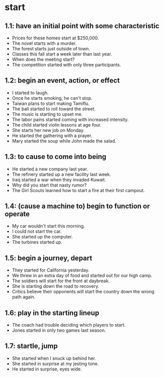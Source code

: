 # start
## 1.1: have an initial point with some characteristic

  *  Prices for these homes start at $250,000.
  *  The novel starts with a murder.
  *  The forest starts just outside of town.
  *  Classes this fall start a week later than last year.
  *  When does the meeting start?
  *  The competition started with only three participants.

## 1.2: begin an event, action, or effect

  *  I started to laugh.
  *  Once he starts smoking, he can't stop.
  *  Taiwan plans to start making Tamiflu.
  *  The ball started to roll toward the street.
  *  The music is starting to upset me.
  *  The labor pains started coming with increased intensity.
  *  The child started violin lessons at age four.
  *  She starts her new job on Monday.
  *  He started the gathering with a prayer.
  *  Mary started the soup while John made the salad.

## 1.3: to cause to come into being

  *  He started a new company last year.
  *  The refinery started up a new facility last week.
  *  Iraq started a war when they invaded Kuwait.
  *  Why did you start that nasty rumor?
  *  The Girl Scouts learned how to start a fire at their first campout.

## 1.4: (cause a machine to) begin to function or operate

  *  My car wouldn't start this morning.
  *  I could not start the car.
  *  She started up the computer.
  *  The turbines started up.

## 1.5: begin a journey, depart

  *  They started for California yesterday.
  *  We threw in an extra day of food and started out for our high camp.
  *  The soldiers will start for the front at daybreak.
  *  She is starting down the road to recovery.
  *  Critics believe their opponents will start the country down the wrong path again.

## 1.6: play in the starting lineup

  *  The coach had trouble deciding which players to start.
  *  Jones started in only two games last season.

## 1.7: startle, jump

  *  She started when I snuck up behind her.
  *  She started in surprise at my jesting tone.
  *  He started in surprise, eyes wide.
